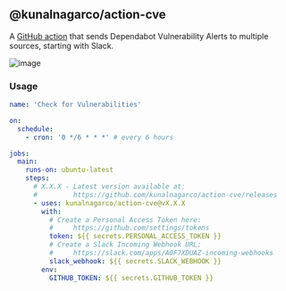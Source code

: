 ## @kunalnagarco/action-cve

A [GitHub action](https://github.com/features/actions) that sends Dependabot Vulnerability Alerts to multiple sources, starting with Slack.

![image](https://user-images.githubusercontent.com/2741371/129027223-291b5900-2531-4088-8c3c-afca5befee58.png)


### Usage

```yaml
name: 'Check for Vulnerabilities'

on:
  schedule:
    - cron: '0 */6 * * *' # every 6 hours

jobs:
  main:
    runs-on: ubuntu-latest
    steps:
      # X.X.X - Latest version available at:
      #         https://github.com/kunalnagarco/action-cve/releases
      - uses: kunalnagarco/action-cve@vX.X.X
        with:
          # Create a Personal Access Token here:
          #     https://github.com/settings/tokens
          token: ${{ secrets.PERSONAL_ACCESS_TOKEN }}
          # Create a Slack Incoming Webhook URL:
          #     https://slack.com/apps/A0F7XDUAZ-incoming-webhooks
          slack_webhook: ${{ secrets.SLACK_WEBHOOK }}
        env:
          GITHUB_TOKEN: ${{ secrets.GITHUB_TOKEN }}
```
